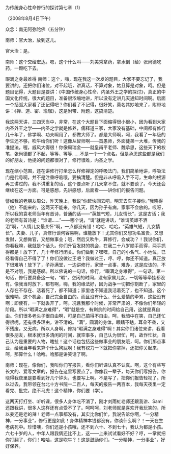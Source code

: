 为传统身心性命修行的探讨第七章（1）

（2008年8月4日下午）

众念：南无阿弥陀佛（五分钟）

南师：官大治，放到这儿。

官大治：是。

南师：这个交给宏达。嗯，这个什么叫——刘美秀拿药，拿水倒（给）张尚德吃药，一颗吃下去。

暇满之身最难得
南师：这个，嗨，现在我这一次发的题目，大家不要忘记了，我要讲的。还把你们诸位，对不起哦，讲真话，不算对象，姑且算是对象，呵。但是题目记得，大题目是要讲：《中国传统身心性命、内圣外王之学的探讨》，真正的中国文化传统，很大的题目，准备很浓缩地讲，所以没有定讲几天通知时间啊。后面一个括弧大家看了还记得吧？你们看了不记得，很好笑，莫名其妙地来了，附带地讲：《禅、道、密、瑜珈》，这是附带、附题，这搞清楚。

我这两天讲，三四天当中，非常，在这个大题目下面缩得很小很小，因为看到大家内圣外王之学——内圣之学就是修养，儒释道三家，大家没有基础，中间都有修行几十年了，佛学啊、功夫啊用了，都做大师了。都是大师啊，呵，我看了一年级的学生还不够，吹牛给你们听！这像从智师啊——首愚师，外面徒弟一大堆，传我的准提法，喔，威风大得很！你像周瑞金——就皇甫平老师、魏承思，这些天下的权笔，张尚德都了不起，等等、等等……不是一个一个点名。但是承思这些都是我们的好朋友，他提的问题都很对了，修行很难，内圣之学。

现在缩小范围，还在讲修行打坐怎么样修禅定的呼吸法门，我们简单地讲，呼吸法门是代号啊，并不是注重呼吸哦，要搞清楚。但是非从呼吸入手不可，生命的根源再三讲过的，我不讲重复的话，这个要点听了几天拿不住，就不要谈了。今天还会继续在这一方面。可是感想，先讲感想，后面看——讲你们的报告问题。

譬如我的老朋友周公，昨天晚上，我说“你赶快回去吧，明天去车子接你。”我晓得（他）不能来的，这两天不能来，停几天，因为孙子有病，家事不会放的。哎呀，所以我的袁老师当年有首诗，普通的话——“英雄气短，儿女情长”，这是古话；我的老师有首诗是：“谁谓……”——哪个说，“谓”就是讲话，“谁谓英雄不洒泪”啊，“人情儿女最关怀”啊，一点都没有错！哈哈、哈哈，“英雄气短，儿女情长”。夫妻、儿子，真修行谈何容易啊，谁能放下！尤其你们又想功名富贵，又想发财，又想做官，又想做事业；哦，然后又吹牛，算修行，会成功？！我说你们，你看我嘛，我就是个话头。你们升官发财的机会，在我二十八岁顺手而得，两手抓得都是！放下了，几十年修行闭关。你们做到？嘿嘿，自己的小名气、小地位，已经看得自己不得了了！你们没做过王吧？我做过王，哼、哼，你还不知道。真正放下很难呐！放下了，子孙满堂，一边讲修行，家里一点事，难办，这是应该的，不是不对哦，我是感叹。所以佛说的一句话，修行，“暇满之身难得”，一句话。第一句话，修行要具备这一句，“暇”，空闲的时间，没有家属儿女，一切等等牵挂都没有。像我当时放下，都有啊，嗨，我的缘法好，因为战争一切把你割断了，家里的人存在不存在、活着死了，都不知道；家里也不知道我活着死了，也不知道。这个很难呐，这个机会，自己完全自由的。而且没有什么、什么爱情的牵累，这些没有啊；即使有，一下就丢开了，呵。况且我那个时候，非常严肃的，不像你们年轻的阶段。所以“暇满之身难得”，“暇”就是空，有剩余的时间给自己用，这就是真自由。你们很多老头子很自由啊，可是自己搞得不自由，呵，我暗中在笑，自己还忙得很呢，还有很多理由，讲不清的。“满”，圆满的身体，眼睛不瞎，耳朵不聋，又不残废，又无病。所以人身啊，修持“暇满之身难得”啊！其实你们诸位来讲，我看很多朋友，根本就很多清闲的时间，就空事多，自己认为很忙，呵，故作忙状，自己认为是重要的人物，瞎扯！这个话也包括这些做事业的朋友哦，呵。你们那点事业，给我当年看来算个什么狗屁啊！我有权力一下就把你拿掉，还把你关起来，呵，那算什么！哈哈。哈那是讲笑话了啊。

南师：现在，像你们，我叫你们写报告，看你们听课认真不认真。啊，这个有些写长文的、爱写文章的，报告在这里写要点了。你像我一辈子，每天你们写报告，你晓得我夜里是要看到好几个钟头，也要写上啊。不是写了，把你们报告轻视了。所以过去，我带领在台北十方书院一二百人，每天的报告一两百本，我每天夜里一定看完、批完，绝不马虎！这个精神，你们要（学）。

这两天打打坐、听听课，很多人身体吃不消了，刚才刘雨虹老师还跟我讲、Sami还跟我讲，很多人这样还有点受不了了。呵呵呵，刘老师就是喜欢开我玩笑的，所以姜还是老的辣！老师一点事都没有，其实比你们忙，我说告诉你啊，“一分精神，一分事业”，修行更是如此！身体精神本钱都没有，你谈什么啊？！一天在生老病死中。珍惜噢，你们还是小孩哦，还不到六十、不到七十，我认为都是小孩。六七十岁的人，中年人跟我俩还比不上，这——上来试试看好不好？哼，一掌就把你打翻了，你们！哈哈，这是吹牛？！这是鼓励你们，“一分精神，一分事业”，好好保养。


